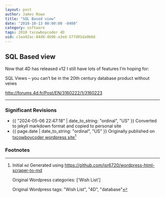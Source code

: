 ```yaml
---
layout: post
author: James Rowe
title: "SQL Based view"
date: "2010-10-13 00:00:00 -0400"
category: software
tags: 2010 txcowboycoder 4D
uid: c1ea92ac-84d8-4b96-a3ed-577d01da9b6d
---
```


## SQL Based view

Now that 4D has released v12 I still have lots of features I’m hoping for:

SQL Views – you can’t be in the 20th century database product without veiws

<http://forums.4d.fr/Post/EN/3160222/1/3160223>


---

### Significant Revisions

- {{ "2024-05-06 22:47:18" | date_to_string: "ordinal", "US" }} Converted to jekyll markdown format and copied to personal site
- {{ page.date | date_to_string: "ordinal", "US" }} Originally published on [txcowboycoder wordpress site](https://txcowboycoder.wordpress.com/2010/10/13/sql-based-view/)[^draft]

### Footnotes

[^draft]: Initial `md` Generated using <https://github.com/jsr6720/wordpress-html-scraper-to-md>

    Original Wordpress categories: ['Wish List']

    Original Wordpress tags: "Wish List", "4D", "database"